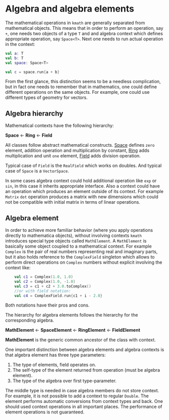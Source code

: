 # Algebra and algebra elements

The mathematical operations in `kmath` are generally separated from mathematical objects.
This means that in order to perform an operation, say `+`, one needs two objects of a type `T` and
and algebra context which defines appropriate operation, say `Space<T>`. Next one needs to run actual operation
in the context:

```kotlin
val a: T
val b: T
val space: Space<T>

val c = space.run{a + b}
```

From the first glance, this distinction seems to be a needless complication, but in fact one needs
to remember that in mathematics, one could define different operations on the same objects. For example,
one could use different types of geometry for vectors.

## Algebra hierarchy

Mathematical contexts have the following hierarchy:

**Space** <- **Ring** <- **Field**

All classes follow abstract mathematical constructs.
[Space](http://mathworld.wolfram.com/Space.html) defines `zero` element, addition operation and multiplication by constant,
[Ring](http://mathworld.wolfram.com/Ring.html) adds multiplication and unit `one` element,
[Field](http://mathworld.wolfram.com/Field.html) adds division operation.

Typical case of `Field` is the `RealField` which works on doubles. And typical case of `Space` is a `VectorSpace`.

In some cases algebra context could hold additional operation like `exp` or `sin`, in this case it inherits appropriate
interface. Also a context could have an operation which produces an element outside of its context. For example
`Matrix` `dot` operation produces a matrix with new dimensions which could not be compatible with initial matrix in
terms of linear operations.

## Algebra element

In order to achieve more familiar behavior (where you apply operations directly to mathematica objects), without involving contexts
`kmath` introduces special type objects called `MathElement`. A `MathElement` is basically some object coupled to
a mathematical context. For example `Complex` is the pair of real numbers representing real and imaginary parts,
but it also holds reference to the `ComplexField` singleton which allows to perform direct operations on `Complex`
numbers without explicit involving the context like:

```kotlin
    val c1 = Complex(1.0, 1.0)
    val c2 = Complex(1.0, -1.0)
    val c3 = c1 + c2 + 3.0.toComplex()
    //or with field notation:
    val c4 = ComplexField.run{c1 + i - 2.0}
```

Both notations have their pros and cons.

The hierarchy for algebra elements follows the hierarchy for the corresponding algebra.

**MathElement** <- **SpaceElement** <- **RingElement** <- **FieldElement**

**MathElement** is the generic common ancestor of the class with context.

One important distinction between algebra elements and algebra contexts is that algebra element has three type parameters:

1. The type of elements, field operates on.
2. The self-type of the element returned from operation (must be algebra element).
3. The type of the algebra over first type-parameter.

The middle type is needed in case algebra members do not store context. For example, it is not possible to add
a context to regular `Double`. The element performs automatic conversions from context types and back.
One should used context operations in all important places. The performance of element operations is not guaranteed.
